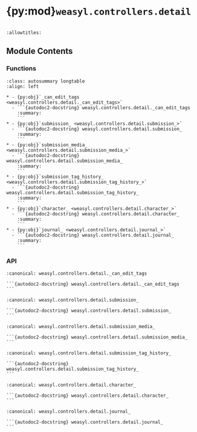 # {py:mod}`weasyl.controllers.detail`

```{py:module} weasyl.controllers.detail
```

```{autodoc2-docstring} weasyl.controllers.detail
:allowtitles:
```

## Module Contents

### Functions

````{list-table}
:class: autosummary longtable
:align: left

* - {py:obj}`_can_edit_tags <weasyl.controllers.detail._can_edit_tags>`
  - ```{autodoc2-docstring} weasyl.controllers.detail._can_edit_tags
    :summary:
    ```
* - {py:obj}`submission_ <weasyl.controllers.detail.submission_>`
  - ```{autodoc2-docstring} weasyl.controllers.detail.submission_
    :summary:
    ```
* - {py:obj}`submission_media_ <weasyl.controllers.detail.submission_media_>`
  - ```{autodoc2-docstring} weasyl.controllers.detail.submission_media_
    :summary:
    ```
* - {py:obj}`submission_tag_history_ <weasyl.controllers.detail.submission_tag_history_>`
  - ```{autodoc2-docstring} weasyl.controllers.detail.submission_tag_history_
    :summary:
    ```
* - {py:obj}`character_ <weasyl.controllers.detail.character_>`
  - ```{autodoc2-docstring} weasyl.controllers.detail.character_
    :summary:
    ```
* - {py:obj}`journal_ <weasyl.controllers.detail.journal_>`
  - ```{autodoc2-docstring} weasyl.controllers.detail.journal_
    :summary:
    ```
````

### API

````{py:function} _can_edit_tags(userid: int) -> bool
:canonical: weasyl.controllers.detail._can_edit_tags

```{autodoc2-docstring} weasyl.controllers.detail._can_edit_tags
```
````

````{py:function} submission_(request)
:canonical: weasyl.controllers.detail.submission_

```{autodoc2-docstring} weasyl.controllers.detail.submission_
```
````

````{py:function} submission_media_(request)
:canonical: weasyl.controllers.detail.submission_media_

```{autodoc2-docstring} weasyl.controllers.detail.submission_media_
```
````

````{py:function} submission_tag_history_(request)
:canonical: weasyl.controllers.detail.submission_tag_history_

```{autodoc2-docstring} weasyl.controllers.detail.submission_tag_history_
```
````

````{py:function} character_(request)
:canonical: weasyl.controllers.detail.character_

```{autodoc2-docstring} weasyl.controllers.detail.character_
```
````

````{py:function} journal_(request)
:canonical: weasyl.controllers.detail.journal_

```{autodoc2-docstring} weasyl.controllers.detail.journal_
```
````
